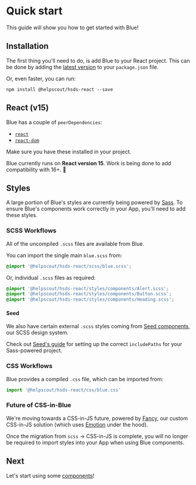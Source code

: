 # Quick start

This guide will show you how to get started with Blue!

## Installation

The first thing you'll need to do, is add Blue to your React project. This can be done by adding the [latest version](https://github.com/helpscout/hsds-react/releases) to your `package.json` file.

Or, even faster, you can run:

```
npm install @helpscout/hsds-react --save
```

## React (v15)

Blue has a couple of `peerDependencies`:

* [`react`](https://www.npmjs.com/package/react)
* [`react-dom`](https://www.npmjs.com/package/react-dom)

Make sure you have these installed in your project.

Blue currently runs on **React version 15**. Work is being done to add compatibility with 16+. 💪

## Styles

A large portion of Blue's styles are currently being powered by [Sass](https://sass-lang.com/). To ensure Blue's components work correctly in your App, you'll need to add these styles.

### SCSS Workflows

All of the uncompiled `.scss` files are available from Blue.

You can import the single main `blue.scss` from:

```scss
@import '@helpscout/hsds-react/scss/blue.scss';
```

Or, individual `.scss` files as required:

```scss
@import '@helpscout/hsds-react/styles/components/Alert.scss';
@import '@helpscout/hsds-react/styles/components/Button.scss';
@import '@helpscout/hsds-react/styles/components/Heading.scss';
```

#### Seed

We also have certain external `.scss` styles coming from [Seed components](https://developer.helpscout.com/seed/), our SCSS design system.

Check out [Seed's guide](https://developer.helpscout.com/seed/guides/quick-start/seed-packs/#include) for setting up the correct `includePaths` for your Sass-powered project.

### CSS Workflows

Blue provides a compiled `.css` file, which can be imported from:

```js
import '@helpscout/hsds-react/css/blue.css'
```

### Future of CSS-in-Blue

We're moving towards a CSS-in-JS future, powered by [Fancy](https://github.com/helpscout/fancy), our custom CSS-in-JS solution (which uses [Emotion](https://emotion.sh/) under the hood).

Once the migration from `scss` -> CSS-in-JS is complete, you will no longer be required to import styles into your App when using Blue components.

## Next

Let's start using some [components](components.md)!

